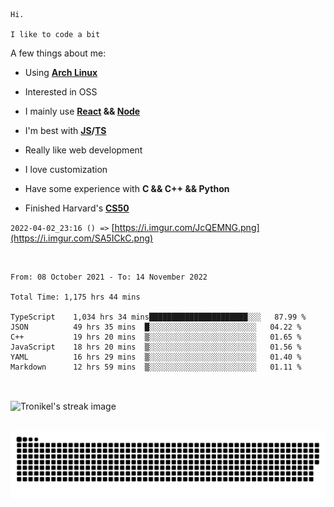 ```
Hi.

I like to code a bit
```

A few things about me:

-   Using **[Arch Linux](https://archlinux.org/)**

-   Interested in OSS

-   I mainly use **[React](https://reactjs.org/) && [Node](https://nodejs.org/en/)**

-   I'm best with **[JS](https://www.javascript.com/)/[TS](https://www.typescriptlang.org/)**

-   Really like web development

-   I love customization

-   Have some experience with **C && C++ && Python**

-   Finished Harvard's **[CS50](https://cs50.harvard.edu)**

`2022-04-02_23:16 () =>` [https://i.imgur.com/JcQEMNG.png](https://i.imgur.com/SA5ICkC.png)

<br>

<!--START_SECTION:waka-->

```text
From: 08 October 2021 - To: 14 November 2022

Total Time: 1,175 hrs 44 mins

TypeScript    1,034 hrs 34 mins██████████████████████░░░   87.99 %
JSON          49 hrs 35 mins  █░░░░░░░░░░░░░░░░░░░░░░░░   04.22 %
C++           19 hrs 20 mins  ▒░░░░░░░░░░░░░░░░░░░░░░░░   01.65 %
JavaScript    18 hrs 20 mins  ▒░░░░░░░░░░░░░░░░░░░░░░░░   01.56 %
YAML          16 hrs 29 mins  ▒░░░░░░░░░░░░░░░░░░░░░░░░   01.40 %
Markdown      12 hrs 59 mins  ▒░░░░░░░░░░░░░░░░░░░░░░░░   01.11 %
```

<!--END_SECTION:waka-->

<br>

<p><img align="center" src="https://github-readme-streak-stats.herokuapp.com/?user=Tronikelis&theme=dark" alt="Tronikel's streak image" /></p>

<br>

<img title="" src="https://raw.githubusercontent.com/Tronikelis/Tronikelis/output/github-contribution-grid-snake.svg" alt="very cool snake thingey" data-align="left">

